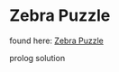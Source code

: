 # Zebra Puzzle 

found here: [Zebra Puzzle](https://en.wikipedia.org/wiki/Zebra_Puzzle)

prolog solution


